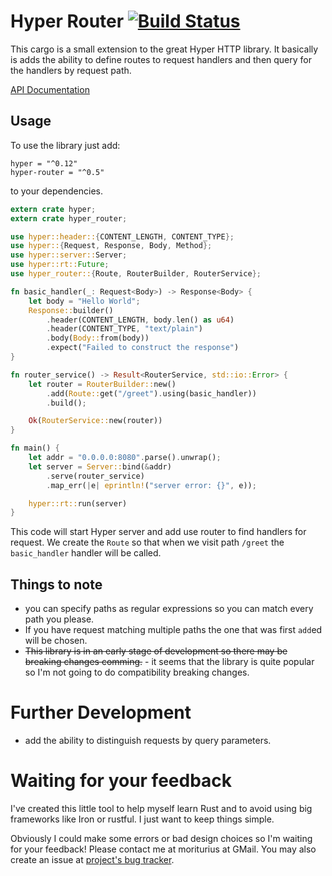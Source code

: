 # Hyper Router [![Build Status](https://travis-ci.com/marad/hyper-router.svg?branch=master)](https://travis-ci.com/marad/hyper-router)

This cargo is a small extension to the great Hyper HTTP library. It basically is
adds the ability to define routes to request handlers and then query for the handlers
by request path.

[API Documentation](https://docs.rs/hyper-router/latest/hyper_router/)

## Usage

To use the library just add:

```
hyper = "^0.12"
hyper-router = "^0.5"
```

to your dependencies.

```rust
extern crate hyper;
extern crate hyper_router;

use hyper::header::{CONTENT_LENGTH, CONTENT_TYPE};
use hyper::{Request, Response, Body, Method};
use hyper::server::Server;
use hyper::rt::Future;
use hyper_router::{Route, RouterBuilder, RouterService};

fn basic_handler(_: Request<Body>) -> Response<Body> {
    let body = "Hello World";
    Response::builder()
        .header(CONTENT_LENGTH, body.len() as u64)
        .header(CONTENT_TYPE, "text/plain")
        .body(Body::from(body))
        .expect("Failed to construct the response")
}

fn router_service() -> Result<RouterService, std::io::Error> {
    let router = RouterBuilder::new()
        .add(Route::get("/greet").using(basic_handler))
        .build();

    Ok(RouterService::new(router))
}

fn main() {
    let addr = "0.0.0.0:8080".parse().unwrap();
    let server = Server::bind(&addr)
        .serve(router_service)
        .map_err(|e| eprintln!("server error: {}", e));

    hyper::rt::run(server)
}
```

This code will start Hyper server and add use router to find handlers for request.
We create the `Route` so that when we visit path `/greet` the `basic_handler` handler
will be called.

## Things to note

* you can specify paths as regular expressions so you can match every path you please.
* If you have request matching multiple paths the one that was first `add`ed will be chosen.
* ~~This library is in an early stage of development so there may be breaking changes comming.~~ -
  it seems that the library is quite popular so I'm not going to do compatibility breaking changes.

# Further Development

* add the ability to distinguish requests by query parameters.

# Waiting for your feedback

I've created this little tool to help myself learn Rust and to avoid using big frameworks
like Iron or rustful. I just want to keep things simple.

Obviously I could make some errors or bad design choices so I'm waiting for your feedback!
Please contact me at moriturius at GMail. You may also create an issue at [project's bug tracker](https://github.com/marad/hyper-router/issues).

